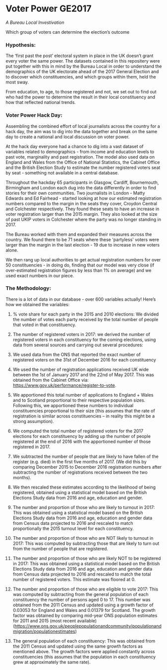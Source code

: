 # Voter Power GE2017
*A Bureau Local Investivation*

Which group of voters can determine the election’s outcome

### Hypothesis:
The ‘first past the post’ electoral system in place in the UK doesn’t grant every voter the same power. The datasets contained in this repositery were put together with this in mind by the Bureau Local in order to understand the demographics of the UK electorate ahead of the 2017 General Election and to discover which constituencies, and which groups within them, held the most sway.

From education, to age, to those registered and not, we set out to find out who had the power to determine the result in their local constituency and how that reflected national trends.

### Voter Power Hack Day:
Assembling the combined effort of local journalists across the country for a hack day, the aim was to dig into the data together and break on the same day to create a national and local discussion on voter power.

At the hack day everyone had a chance to dig into a vast dataset of variables related to demographics - from income and education levels to past vote, marginality and past registration. The model also used data on England and Wales from the Office of National Statistics, the Cabinet Office and the British Election Study to estimate the number registered voters seat by seat - something not available in a central database.

Throughout the hackday 65 participants in Glasgow, Cardiff, Bournemouth, Birmingham and London each dug into the data differently in order to find stories for their own communities. Two journalists in London - Matty Edwards and Ed Fairhead - started looking at how our estimated registration numbers compared to the margin in the seats they cover, Croydon Central and Colchester respectively. They found these seats to have an increase in voter registration larger than the 2015 margin. They also looked at the size of past UKIP voters in Colchester where the party was no longer standing in 2017.

The Bureau worked with them and expanded their measures across the country. We found there to be 71 seats where these 'partyless' voters were larger than the margin in the last election - 19 due to increase in new voters alone.

We then rang up local authorities to get actual registration numbers for over 50 constituencies - in doing do, finding that our model was very close (if over-estimated registration figures by less than 1% on average) and we used exact numbers in our piece.

### The Methodology:
There is a lot of data in our database - over 600 variables actually!
Here’s how we obtained the variables:
 
1.	% vote share for each party in the 2015 and 2010 elections: We divided the number of votes each party received by the total number of people that voted in that constituency.
1.	The number of registered voters in 2017: we derived the number of registered voters in each constituency for the coming elections, using data from several sources and carrying out several procedures:
  1.	We used data from the ONS that reported the exact number of registered voters on the 31st of December 2016 for each constituency
  1.	We used the number of registration applications received UK wide between the 1st of January 2017 and the 22nd of May 2017. This was        obtained from the Cabinet Office via: https://www.gov.uk/performance/register-to-vote.
  1.	We apportioned this total number of applications to England + Wales and to Scotland proportional to their respective population            sizes. Following this, we apportioned these numbers to individual constituencies proportional to their size (this assumes that the        rate of registration is similar across constituencies – in reality this might be a strong assumption).
  1.	We computed the total number of registered voters for the 2017 elections for each constituency by adding up the number of people          registered at the end of 2016 with the apportioned number of those registered in 2017. 
  1.	We subtracted the number of people that are likely to have fallen of the register (e.g. died) in the first five months of 2017. (We        did this by comparing December 2015 to December 2016 registration numbers after subtracting the number of registrations received          between the two months).
  1.	We then rescaled these estimates according to the likelihood of being registered, obtained using a statistical model based on the          British Elections Study data from 2016 and age, education and gender.

1.	The number and proportion of those who are likely to turnout in 2017: This was obtained using a statistical model based on the British Elections Study data from 2016 and age, education and gender data from Census data projected to 2016 and rescaled to match proportionally the 2015 turnout level for each constituency.
 
1.	The number and proportion of those who are NOT likely to turnout in 2017: This was computed by subtracting those that are likely to turn out from the number of people that are registered.
 
1.	The number and proportion of those who are likely NOT to be registered in 2017: This was obtained using a statistical model based on the British Elections Study data from 2016 and age, education and gender data from Census data projected to 2016 and rescaled to match the total number of registered voters. This estimate was floored at 0.
 
1.	The number and proportion of those who are eligible to vote 2017: This was computed by subtracting from the general population of each constituency the number of persons aged 0 to 17. This number was obtained from the 2011 Census and updated using a growth factor of 0.03053 for England and Wales and 0.01379 for Scotland. The growth factor was obtained by comparing mid-year ONS population estimates for 2011 and 2015 (most recent available) (https://www.ons.gov.uk/peoplepopulationandcommunity/populationandmigration/populationestimates)
 
1.	The general population of each constituency: This was obtained from the 2011 Census and updated using the same growth factors as mentioned above. The growth factors were applied constantly across constituencies (this assumes that the population in each constituency grew at approximately the same rate).
